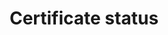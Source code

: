 ---
title: 'Certificate status'
field: 'is.certificate.status'
slug: 'certification-certificate-status'
description: 'The current status of a certificate'
comment: 'select from control list'
required: False
vocabulary: 'vocabulary.txt'
module: 'Certificate'
cluster: 'Certification'
policy: 'Controlled value. Single select from control list.'
---